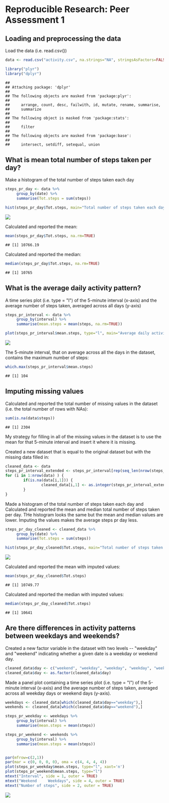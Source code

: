 # Reproducible Research: Peer Assessment 1


## Loading and preprocessing the data

Load the data (i.e. read.csv())


```r
data <- read.csv("activity.csv", na.strings="NA", stringsAsFactors=FALSE)

library("plyr")
library("dplyr")
```

```
## 
## Attaching package: 'dplyr'
## 
## The following objects are masked from 'package:plyr':
## 
##     arrange, count, desc, failwith, id, mutate, rename, summarise,
##     summarize
## 
## The following object is masked from 'package:stats':
## 
##     filter
## 
## The following objects are masked from 'package:base':
## 
##     intersect, setdiff, setequal, union
```



## What is mean total number of steps taken per day?

Make a histogram of the total number of steps taken each day


```r
steps_pr_day <- data %>%
     group_by(date) %>%
     summarise(Tot.steps = sum(steps))

hist(steps_pr_day$Tot.steps, main="Total number of steps taken each day", xlab="Number of steps", ylab="Number of days")
```

![](PA1_template_files/figure-html/unnamed-chunk-2-1.png) 


Calculated and reported the mean:


```r
mean(steps_pr_day$Tot.steps, na.rm=TRUE)
```

```
## [1] 10766.19
```
Calculated and reported the median:


```r
median(steps_pr_day$Tot.steps, na.rm=TRUE)
```

```
## [1] 10765
```

## What is the average daily activity pattern?

A time series plot (i.e. type = "l") of the 5-minute interval (x-axis) and the average number of steps taken, averaged across all days (y-axis)


```r
steps_pr_interval <- data %>% 
     group_by(interval) %>%
     summarise(mean.steps = mean(steps, na.rm=TRUE))

plot(steps_pr_interval$mean.steps, type="l", main="Average daily activity", xlab="Intervals", ylab="Number of steps")
```

![](PA1_template_files/figure-html/unnamed-chunk-5-1.png) 

The 5-minute interval, that on average across all the days in the dataset, contains the maximum number of steps:


```r
which.max(steps_pr_interval$mean.steps)
```

```
## [1] 104
```

## Imputing missing values

Calculated and reported the total number of missing values in the dataset (i.e. the total number of rows with NAs):


```r
sum(is.na(data$steps))
```

```
## [1] 2304
```

My strategy for filling in all of the missing values in the dataset is to use the mean for that 5-minute interval and insert it where it is missing.

Created a new dataset that is equal to the original dataset but with the missing data filled in:


```r
cleaned_data <- data
steps_pr_interval_extended <- steps_pr_interval[rep(seq_len(nrow(steps_pr_interval)), 61), ]
for (i in 1:nrow(data) ) {
        if(is.na(data[i,1])) {
                cleaned_data[i,1] <- as.integer(steps_pr_interval_extended[i,2])
        }
}
```

Made a histogram of the total number of steps taken each day and Calculated and reported the mean and median total number of steps taken per day. THe histogram looks the same but the mean and median values are lower. Imputing the values makes the average steps pr day less.


```r
steps_pr_day_cleaned <- cleaned_data %>%
     group_by(date) %>%
     summarise(Tot.steps = sum(steps))

hist(steps_pr_day_cleaned$Tot.steps, main="Total number of steps taken each day", xlab="Number of steps", ylab="Number of days")
```

![](PA1_template_files/figure-html/unnamed-chunk-9-1.png) 


Calculated and reported the mean with imputed values:

```r
mean(steps_pr_day_cleaned$Tot.steps)
```

```
## [1] 10749.77
```
Calculated and reported the median with imputed values:

```r
median(steps_pr_day_cleaned$Tot.steps)
```

```
## [1] 10641
```


## Are there differences in activity patterns between weekdays and weekends?

Created a new factor variable in the dataset with two levels -- "weekday" and "weekend" indicating whether a given date is a weekday or weekend day.


```r
cleaned_data$day <- c("weekend", "weekday", "weekday", "weekday", "weekday", "weekday", "weekend")[as.POSIXlt(cleaned_data$date)$wday + 1]
cleaned_data$day <- as.factor(cleaned_data$day)
```

Made a panel plot containing a time series plot (i.e. type = "l") of the 5-minute interval (x-axis) and the average number of steps taken, averaged across all weekday days or weekend days (y-axis).


```r
weekdays <- cleaned_data[which(cleaned_data$day=="weekday"),]
weekends <- cleaned_data[which(cleaned_data$day=="weekend"),]

steps_pr_weekday <- weekdays %>%
     group_by(interval) %>%
     summarise(mean.steps = mean(steps))

steps_pr_weekend <- weekends %>%
     group_by(interval) %>%
     summarise(mean.steps = mean(steps))


par(mfrow=c(2,1))
par(mar = c(0, 0, 0, 0), oma = c(4, 4, 4, 4))
plot(steps_pr_weekday$mean.steps, type="l", xaxt='n')
plot(steps_pr_weekend$mean.steps, type="l")
mtext("Interval", side = 1, outer = TRUE)
mtext("Weekend     Weekdays", side = 4, outer = TRUE)
mtext("Number of steps", side = 2, outer = TRUE)
```

![](PA1_template_files/figure-html/unnamed-chunk-13-1.png) 
